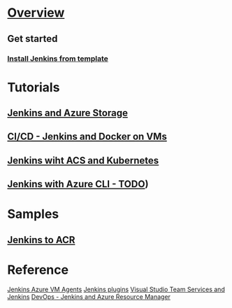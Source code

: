 # [Overview](index.md)
## Get started
### [Install Jenkins from template](https://azuremarketplace.microsoft.com/marketplace/apps/azure-oss.jenkins)
# Tutorials
## [Jenkins and Azure Storage](/azure/storage/storage-java-jenkins-continuous-integration-solution)
## [CI/CD - Jenkins and Docker on VMs](/azure/virtual-machines/linux/tutorial-jenkins-github-docker-cicd)
## [Jenkins wiht ACS and Kubernetes](/azure/container-service/container-service-kubernetes-jenkins)
## [Jenkins with Azure CLI - TODO](TODOArticle))
# Samples 
## [Jenkins to ACR](https://github.com/Azure/azure-quickstart-templates/tree/master/201-jenkins-acr)
# Reference
[Jenkins Azure VM Agents](https://plugins.jenkins.io/azure-vm-agents)
[Jenkins plugins](https://plugins.jenkins.io/)
[Visual Studio Team Services and Jenkins](https://blogs.msdn.microsoft.com/visualstudioalm/2017/04/25/vsts-visual-studio-team-services-integration-with-jenkins/)
[DevOps - Jenkins and Azure Resource Manager](https://blogs.msdn.microsoft.com/mikerichter/2016/06/29/devops-on-windows-with-jenkins-and-azure-resource-manager/")
